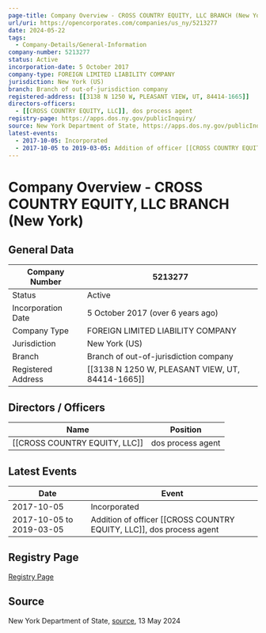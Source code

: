 ```yaml
---
page-title: Company Overview - CROSS COUNTRY EQUITY, LLC BRANCH (New York)
url/uri: https://opencorporates.com/companies/us_ny/5213277
date: 2024-05-22
tags:
  - Company-Details/General-Information
company-number: 5213277
status: Active
incorporation-date: 5 October 2017
company-type: FOREIGN LIMITED LIABILITY COMPANY
jurisdiction: New York (US)
branch: Branch of out-of-jurisdiction company
registered-address: [[3138 N 1250 W, PLEASANT VIEW, UT, 84414-1665]]
directors-officers:
  - [[CROSS COUNTRY EQUITY, LLC]], dos process agent
registry-page: https://apps.dos.ny.gov/publicInquiry/
source: New York Department of State, https://apps.dos.ny.gov/publicInquiry/, 13 May 2024
latest-events:
  - 2017-10-05: Incorporated
  - 2017-10-05 to 2019-03-05: Addition of officer [[CROSS COUNTRY EQUITY, LLC]], dos process agent
---
```


# Company Overview - CROSS COUNTRY EQUITY, LLC BRANCH (New York)

## General Data

| Company Number        | 5213277                                 |
|-----------------------|-----------------------------------------|
| Status                | Active                                  |
| Incorporation Date    | 5 October 2017 (over 6 years ago)       |
| Company Type          | FOREIGN LIMITED LIABILITY COMPANY       |
| Jurisdiction          | New York (US)                           |
| Branch                | Branch of out-of-jurisdiction company   |
| Registered Address    | [[3138 N 1250 W, PLEASANT VIEW, UT, 84414-1665]] |

## Directors / Officers

| Name                        | Position          |
|-----------------------------|-------------------|
| [[CROSS COUNTRY EQUITY, LLC]]   | dos process agent |

## Latest Events

| Date          | Event                                       |
|---------------|---------------------------------------------|
| 2017-10-05    | Incorporated                                |
| 2017-10-05 to 2019-03-05 | Addition of officer [[CROSS COUNTRY EQUITY, LLC]], dos process agent |

## Registry Page

[Registry Page](https://apps.dos.ny.gov/publicInquiry/)

## Source

New York Department of State, [source](https://apps.dos.ny.gov/publicInquiry/), 13 May 2024